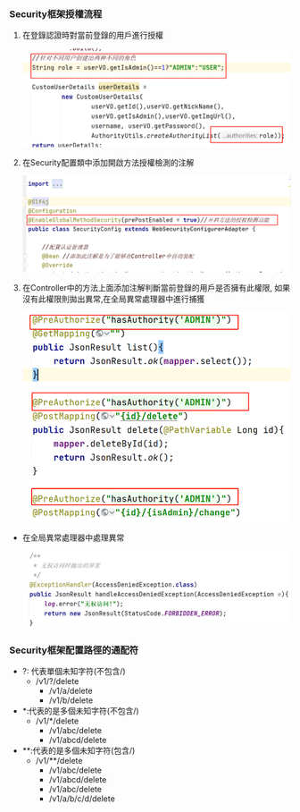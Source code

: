 ### Security框架授權流程

1. 在登錄認證時對當前登錄的用戶進行授權

   ![image-20230718113015986](images/image-20230718113015986.png)

2. 在Security配置類中添加開啟方法授權檢測的注解

   ![image-20230718113101319](images/image-20230718113101319.png)

3. 在Controller中的方法上面添加注解判斷當前登錄的用戶是否擁有此權限, 如果沒有此權限則拋出異常,在全局異常處理器中進行捕獲

   ![image-20230718113210161](images/image-20230718113210161.png)

- 在全局異常處理器中處理異常

  ![image-20230718113242015](images/image-20230718113242015.png)



### Security框架配置路徑的通配符

- ?: 代表單個未知字符(不包含/)
  - /v1/?/delete
    - /v1/a/delete
    - /v1/b/delete
- *:代表的是多個未知字符(不包含/)
  - /v1/*/delete
    - /v1/abc/delete
    - /v1/abcd/delete
- **:代表的是多個未知字符(包含/)
  - /v1/**/delete
    - /v1/abc/delete
    - /v1/abcd/delete
    - /v1/abc/delete
    - /v1/a/b/c/d/delete
